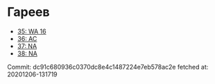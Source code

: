 # Гареев
- [35: WA 16](35.md)
- [36: AC](36.md)
- [37: NA](37.md)
- [38: NA](38.md)

Commit: dc91c680936c0370dc8e4c1487224e7eb578ac2e
 fetched at: 20201206-131719
